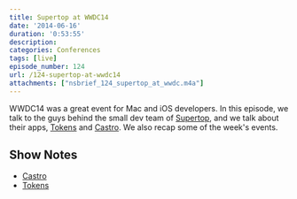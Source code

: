 ```yaml
---
title: Supertop at WWDC14
date: '2014-06-16'
duration: '0:53:55'
description:
categories: Conferences
tags: [live]
episode_number: 124
url: /124-supertop-at-wwdc14
attachments: ["nsbrief_124_supertop_at_wwdc.m4a"]
---
```


WWDC14 was a great event for Mac and iOS developers. In this episode, we talk to the guys behind the small dev team of [Supertop](http://supertop.co), and we talk about their apps, [Tokens](http://usetokens.com/) and [Castro](http://castro.fm/). We also recap some of the week's events.

## Show Notes

- [Castro](http://castro.fm)
- [Tokens](http://usetokens.com/)

